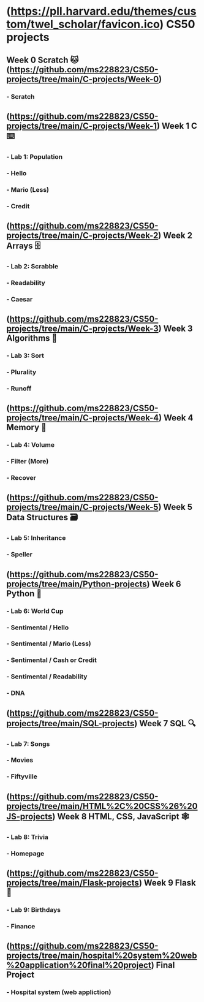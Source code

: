 # (https://pll.harvard.edu/themes/custom/twel_scholar/favicon.ico) CS50 projects

##  Week 0 Scratch 🐱(https://github.com/ms228823/CS50-projects/tree/main/C-projects/Week-0)
### - Scratch 

## (https://github.com/ms228823/CS50-projects/tree/main/C-projects/Week-1) Week 1 C ⌨️
### - Lab 1: Population
### - Hello
### - Mario (Less)
### - Credit

## (https://github.com/ms228823/CS50-projects/tree/main/C-projects/Week-2) Week 2 Arrays 🗄️
### - Lab 2: Scrabble
### - Readability
### - Caesar

## (https://github.com/ms228823/CS50-projects/tree/main/C-projects/Week-3) Week 3 Algorithms 📝
### - Lab 3: Sort
### - Plurality
### - Runoff 

## (https://github.com/ms228823/CS50-projects/tree/main/C-projects/Week-4) Week 4 Memory 🧠
### - Lab 4: Volume 
### - Filter (More)
### - Recover 

## (https://github.com/ms228823/CS50-projects/tree/main/C-projects/Week-5) Week 5 Data Structures 🗃️
### - Lab 5: Inheritance
### - Speller

## (https://github.com/ms228823/CS50-projects/tree/main/Python-projects) Week 6 Python 🐍
### - Lab 6: World Cup
### - Sentimental / Hello
### - Sentimental / Mario (Less)
### - Sentimental / Cash or Credit
### - Sentimental / Readability
### - DNA

## (https://github.com/ms228823/CS50-projects/tree/main/SQL-projects) Week 7 SQL 🔍
### - Lab 7: Songs
### - Movies
### - Fiftyville

## (https://github.com/ms228823/CS50-projects/tree/main/HTML%2C%20CSS%26%20JS-projects) Week 8 HTML, CSS, JavaScript 🕸️
### - Lab 8: Trivia
### - Homepage

## (https://github.com/ms228823/CS50-projects/tree/main/Flask-projects) Week 9 Flask 🧪
### - Lab 9: Birthdays
### - Finance

## (https://github.com/ms228823/CS50-projects/tree/main/hospital%20system%20web%20application%20final%20project) Final Project
### - Hospital system (web appliction)
